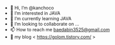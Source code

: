 - 👋 Hi, I’m @kanchoco
- 👀 I’m interested in JAVA
- 🌱 I’m currently learning JAVA
- 💞️ I’m looking to collaborate on ...
- 📫 How to reach me baedabin3525@gmail.com
- 🎈 my blog < https://golom.tistory.com/ >

<!---
kanchoco/kanchoco is a ✨ special ✨ repository because its `README.md` (this file) appears on your GitHub profile.
You can click the Preview link to take a look at your changes.
--->

